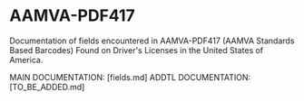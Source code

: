 # AAMVA-PDF417

Documentation of fields encountered in AAMVA-PDF417 (AAMVA Standards Based Barcodes) Found on Driver's Licenses in the United States of America.

MAIN DOCUMENTATION: [fields.md]
ADDTL DOCUMENTATION: [TO_BE_ADDED.md]
